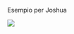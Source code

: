 Esempio per Joshua

<a href="https://portal.azure.com/#create/Microsoft.Template/uri/https%3A%2F%2Fraw.githubusercontent.com%2Fformat81%2FAzureSentinel%2Fmaster%2FPlaybooks%2FEnrichment_TI_J%2FJoshua-Import-To-Sentinel.json" target="_blank">
    <img src="https://aka.ms/deploytoazurebutton"/>

